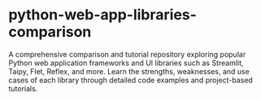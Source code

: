 # python-web-app-libraries-comparison
A comprehensive comparison and tutorial repository exploring popular Python web application frameworks and UI libraries such as Streamlit, Taipy, Flet, Reflex, and more. Learn the strengths, weaknesses, and use cases of each library through detailed code examples and project-based tutorials.
